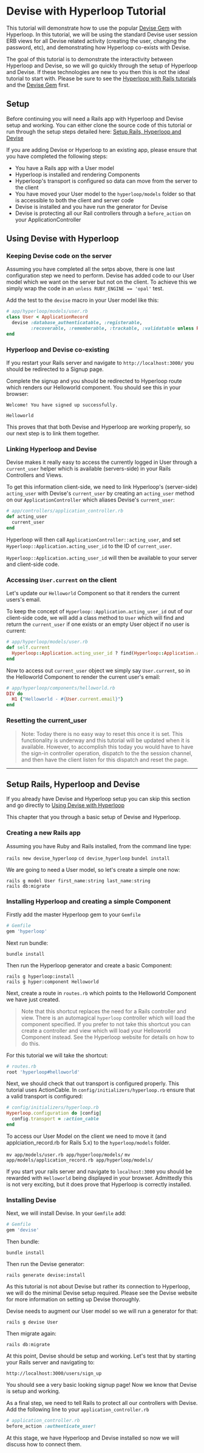 # Devise with Hyperloop Tutorial

This tutorial will demonstrate how to use the popular [Devise Gem](https://github.com/plataformatec/devise) with Hyperloop. In this tutorial, we will be using the standard Devise user session ERB views for all Devise related activity (creating the user, changing the password, etc), and demonstrating how Hyperloop co-exists with Devise.

The goal of this tutorial is to demonstrate the interactivity between Hyperloop and Devise, so we will go quickly through the setup of Hyperloop and Devise. If these technologies are new to you then this is not the ideal tutorial to start with. Please be sure to see the [Hyperloop with Rails tutorials](http://ruby-hyperloop.io/tutorials/hyperlooprails/) and the [Devise Gem](https://github.com/plataformatec/devise) first.

## Setup

Before continuing you will need a Rails app with Hyperloop and Devise setup and working. You can either clone the source code of this tutorial or run through the setup steps detailed here: [Setup Rails, Hyperloop and Devise](#setup-rails-hyperloop-and-devise)

If you are adding Devise or Hyperloop to an existing app, please ensure that you have completed the following steps:

+ You have a Rails app with a User model
+ Hyperloop is installed and rendering Components
+ Hyperloop's transport is configured so data can move from the server to the client
+ You have moved your User model to the `hyperloop/models` folder so that is accessible to both the client and server code
+ Devise is installed and you have run the generator for Devise
+ Devise is protecting all our Rail controllers through a `before_action` on your ApplicationController

## Using Devise with Hyperloop

### Keeping Devise code on the server

Assuming you have completed all the setps above, there is one last configuration step we need to perform. Devise has added code to our User model which we want on the server but not on the client. To achieve this we simply wrap the code in an `unless RUBY_ENGINE == 'opal'` test.

Add the test to the `devise` macro in your User model like this:

```ruby
# app/hyperloop/models/user.rb
class User < ApplicationRecord
  devise :database_authenticatable, :registerable,
         :recoverable, :rememberable, :trackable, :validatable unless RUBY_ENGINE == 'opal'
end
```

### Hyperloop and Devise co-existing

If you restart your Rails server and navigate to `http://localhost:3000/` you should be redirected to a Signup page.

Complete the signup and you should be redirected to Hyperloop route which renders our Helloworld component. You should see this in your browser:

```
Welcome! You have signed up successfully.

Helloworld
```

This proves that that both Devise and Hyperloop are working properly, so our next step is to link them together.

### Linking Hyperloop and Devise

Devise makes it really easy to access the currently logged in User through a `current_user` helper which is available (servers-side) in your Rails Controllers and Views.

To get this information client-side, we need to link Hyperloop's (server-side) `acting_user` with Devise's `current_user` by creating an `acting_user` method on our `ApplicationController` which aliases Devise's `current_user`:

```ruby
# app/controllers/application_controller.rb
def acting_user
  current_user
end
```

Hyperloop will then call `ApplicationController::acting_user`, and set `Hyperloop::Application.acting_user_id` to the ID of `current_user`.

`Hyperloop::Application.acting_user_id` will then be available to your server and client-side code.

### Accessing `User.current` on the client

Let's update our `Helloworld` Component so that it renders the current users's email.

To keep the concept of `Hyperloop::Application.acting_user_id` out of our client-side code, we will add a class method to `User` which will find and return the `current_user` if one exists or an empty User object if no user is current:

```ruby
# app/hyperloop/models/user.rb
def self.current
  Hyperloop::Application.acting_user_id ? find(Hyperloop::Application.acting_user_id) : User.new
end
```

Now to access out `current_user` object we simply say `User.current`, so in the Helloworld Component to render the current user's email:

```ruby
# app/hyperloop/components/helloworld.rb
DIV do
  H1 {"Helloworld - #{User.current.email}"}
end
```

### Resetting the current_user

> Note: Today there is no easy way to reset this once it is set. This functionality is underway and this tutorial will be updated when it is available. However, to accomplish this today you would have to have the sign-in controller operation, dispatch to the the session channel, and then have the client listen for this dispatch and reset the page.

------------------

## Setup Rails, Hyperloop and Devise

If you already have Devise and Hyperloop setup you can skip this section and go directly to [Using Devise with Hyperloop](#using-devise-with-hyperloop)

This chapter that you through a basic setup of Devise and Hyperloop.

### Creating a new Rails app

Assuming you have Ruby and Rails installed, from the command line type:

`rails new devise_hyperloop`
`cd devise_hyperloop`
`bundel install`

We are going to need a User model, so let's create a simple one now:

```
rails g model User first_name:string last_name:string
rails db:migrate
```

### Installing Hyperloop and creating a simple Component

Firstly add the master Hyperloop gem to your `Gemfile`

```ruby
# Gemfile
gem 'hyperloop'
```

Next run bundle:

`bundle install`

Then run the Hyperloop generator and create a basic Component:

```
rails g hyperloop:install
rails g hyper:component Helloworld
```

Next, create a route in `routes.rb` which points to the Helloworld Component we have just created.

>Note that this shortcut replaces the need for a Rails controller and view. There is an automagical `hyperloop` controller which will load the component specified. If you prefer to not take this shortcut you can create a controller and view which will load your Helloworld Component instead. See the Hyperloop website for details on how to do this.

For this tutorial we will take the shortcut:

```ruby
# routes.rb
root 'hyperloop#helloworld'
```

Next, we should check that out transport is configured properly. This tutorial uses ActionCable. In `config/initializers/hyperloop.rb` ensure that a valid transport is configured:

```ruby
# config/initializers/hyperloop.rb
Hyperloop.configuration do |config|
  config.transport = :action_cable
end
```

To access our User Model on the client we need to move it (and applciation_record.rb for Rails 5.x) to the `hyperloop/models` folder.

`mv app/models/user.rb app/hyperloop/models/`
`mv app/models/application_record.rb app/hyperloop/models/`

If you start your rails server and navigate to `localhost:3000` you should be rewarded with `Helloworld` being displayed in your browser. Admittedly this is not very exciting, but it does prove that Hyperloop is correctly installed.

### Installing Devise

Next, we will install Devise. In your `Gemfile` add:

```ruby
# Gemfile
gem 'devise'
```

Then bundle:

`bundle install`

Then run the Devise generator:

`rails generate devise:install`

As this tutorial is not about Devise but rather its connection to Hyperloop, we will do the minimal Devise setup required. Please see the Devise website for more information on setting up Devise thoroughly.

Devise needs to augment our User model so we will run a generator for that:

`rails g devise User`

Then migrate again:

`rails db:migrate`

At this point, Devise should be setup and working. Let's test that by starting your Rails server and navigating to:

`http://localhost:3000/users/sign_up`

You should see a very basic looking signup page! Now we know that Devise is setup and working.

As a final step, we need to tell Rails to protect all our controllers with Devise. Add the following line to your `application_controller.rb`

```ruby
# application_controller.rb
before_action :authenticate_user!
```

At this stage, we have Hyperloop and Devise installed so now we will discuss how to connect them.
